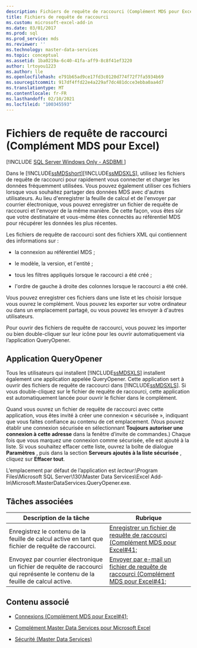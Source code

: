 ```yaml
---
description: Fichiers de requête de raccourci (Complément MDS pour Excel)
title: Fichiers de requête de raccourci
ms.custom: microsoft-excel-add-in
ms.date: 03/01/2017
ms.prod: sql
ms.prod_service: mds
ms.reviewer: ''
ms.technology: master-data-services
ms.topic: conceptual
ms.assetid: 1ba0219a-6c40-41fa-aff9-8c8f41ef3220
author: lrtoyou1223
ms.author: lle
ms.openlocfilehash: e791b65ad9ce17fd3c0120d774f72f7fa5934b69
ms.sourcegitcommit: 917df4ffd22e4a229af7dc481dcce3ebba0aa4d7
ms.translationtype: MT
ms.contentlocale: fr-FR
ms.lasthandoff: 02/10/2021
ms.locfileid: "100345593"
---
```

# <a name="shortcut-query-files-mds-add-in-for-excel"></a>Fichiers de requête de raccourci (Complément MDS pour Excel)

[!INCLUDE [SQL Server Windows Only - ASDBMI ](../../includes/applies-to-version/sql-windows-only-asdbmi.md)]

  Dans le [!INCLUDE[ssMDSshort](../../includes/ssmdsshort-md.md)][!INCLUDE[ssMDSXLS](../../includes/ssmdsxls-md.md)], utilisez les fichiers de requête de raccourci pour rapidement vous connecter et charger les données fréquemment utilisées. Vous pouvez également utiliser ces fichiers lorsque vous souhaitez partager des données MDS avec d'autres utilisateurs. Au lieu d'enregistrer la feuille de calcul et de l'envoyer par courrier électronique, vous pouvez enregistrer un fichier de requête de raccourci et l'envoyer de la même manière. De cette façon, vous êtes sûr que votre destinataire et vous-même êtes connectés au référentiel MDS pour récupérer les données les plus récentes.  
  
 Les fichiers de requête de raccourci sont des fichiers XML qui contiennent des informations sur :  
  
-   la connexion au référentiel MDS ;  
  
-   le modèle, la version, et l'entité ;  
  
-   tous les filtres appliqués lorsque le raccourci a été créé ;  
  
-   l'ordre de gauche à droite des colonnes lorsque le raccourci a été créé.  
  
 Vous pouvez enregistrer ces fichiers dans une liste et les choisir lorsque vous ouvrez le complément. Vous pouvez les exporter sur votre ordinateur ou dans un emplacement partagé, ou vous pouvez les envoyer à d'autres utilisateurs.  
  
 Pour ouvrir des fichiers de requête de raccourci, vous pouvez les importer ou bien double-cliquer sur leur icône pour les ouvrir automatiquement via l’application QueryOpener.  
  
## <a name="queryopener-application"></a>Application QueryOpener  
 Tous les utilisateurs qui installent [!INCLUDE[ssMDSXLS](../../includes/ssmdsxls-md.md)] installent également une application appelée QueryOpener. Cette application sert à ouvrir des fichiers de requête de raccourci dans [!INCLUDE[ssMDSXLS](../../includes/ssmdsxls-md.md)]. Si vous double-cliquez sur le fichier de requête de raccourci, cette application est automatiquement lancée pour ouvrir le fichier dans le complément.  
  
 Quand vous ouvrez un fichier de requête de raccourci avec cette application, vous êtes invité à créer une connexion « sécurisée », indiquant que vous faites confiance au contenu de cet emplacement. (Vous pouvez établir une connexion sécurisée en sélectionnant **Toujours autoriser une connexion à cette adresse** dans la fenêtre d’invite de commandes.) Chaque fois que vous marquez une connexion comme sécurisée, elle est ajouté à la liste. Si vous souhaitez effacer cette liste, ouvrez la boîte de dialogue **Paramètres** , puis dans la section **Serveurs ajoutés à la liste sécurisée** , cliquez sur **Effacer tout**.  
  
 L’emplacement par défaut de l’application est *lecteur*:\Program Files\Microsoft SQL Server\130\Master Data Services\Excel Add-In\Microsoft.MasterDataServices.QueryOpener.exe.  
  
## <a name="related-tasks"></a>Tâches associées  
  
|Description de la tâche|Rubrique|  
|----------------------|-----------|  
|Enregistrez le contenu de la feuille de calcul active en tant que fichier de requête de raccourci.|[Enregistrer un fichier de requête de raccourci &#40;Complément MDS pour Excel#41;](../../master-data-services/microsoft-excel-add-in/save-a-shortcut-query-file-mds-add-in-for-excel.md)|  
|Envoyez par courrier électronique un fichier de requête de raccourci qui représente le contenu de la feuille de calcul active.|[Envoyer par e-mail un fichier de requête de raccourci &#40;Complément MDS pour Excel#41;](../../master-data-services/microsoft-excel-add-in/email-a-shortcut-query-file-mds-add-in-for-excel.md)|  
  
## <a name="related-content"></a>Contenu associé  
  
-   [Connexions &#40;Complément MDS pour Excel#41;](../../master-data-services/microsoft-excel-add-in/connections-mds-add-in-for-excel.md)  
  
-   [Complément Master Data Services pour Microsoft Excel](../../master-data-services/microsoft-excel-add-in/master-data-services-add-in-for-microsoft-excel.md)  
  
-   [Sécurité &#40;Master Data Services&#41;](../../master-data-services/security-master-data-services.md)  
  
  
